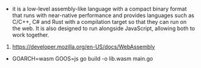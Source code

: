 - it is a low-level assembly-like language with a compact binary format that runs with near-native performance and provides languages such as C/C++, C# and Rust with a compilation target so that they can run on the web. It is also designed to run alongside JavaScript, allowing both to work together.

1. https://developer.mozilla.org/en-US/docs/WebAssembly

- GOARCH=wasm GOOS=js go build -o lib.wasm main.go